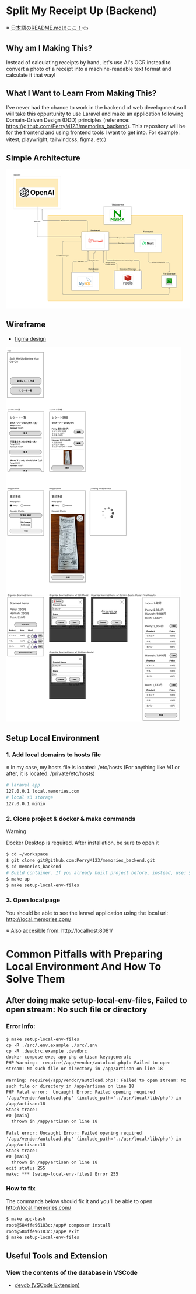 # Split My Receipt Up (Backend)

※ [日本語のREADME.mdはここ！](./../README.md)👈

## Why am I Making This?
Instead of calculating receipts by hand, let's use AI's OCR instead to convert a photo of a receipt into a machine-readable text format and calculate it that way!

## What I Want to Learn From Making This?
I've never had the chance to work in the backend of web development so I will take this oppurtunity to use Laravel and make an application following Domain-Driven Design (DDD) principles (reference: https://github.com/PerryM123/memories_backend). This repository will be for the frontend and using frontend tools I want to get into. For example: vitest, playwright, tailwindcss, figma, etc）

## Simple Architecture
![alt text](/docs/images/simple-architecture.jpg)

## Wireframe
- [figma design](https://www.figma.com/design/5YJWfJxPOz41nTYUs3Ecsv/Split-Me-Up-Before-You-Go-Go?node-id=0-1&t=pg6lQGz4q81qqjrR-1)

![alt text](/docs/images/wireframe.jpg)

## Setup Local Environment

### 1. Add local domains to hosts file

※ In my case, my hosts file is located: /etc/hosts (For anything like M1 or after, it is located: /private/etc/hosts)

```sh
# laravel app
127.0.0.1 local.memories.com
# local s3 storage
127.0.0.1 minio
```

### 2. Clone project & docker & make commands

> [!WARNING]
> Docker Desktop is required. After installation, be sure to open it

```sh
$ cd ~/workspace
$ git clone git@github.com:PerryM123/memories_backend.git
$ cd memories_backend
# Build container. If you already built project before, instead, use: $ make up-with-build 
$ make up
$ make setup-local-env-files
```

### 3. Open local page

You should be able to see the laravel application using the local url: http://local.memories.com/

※ Also accesible from: http://localhost:8081/

# Common Pitfalls with Preparing Local Environment And How To Solve Them

## After doing make setup-local-env-files, Failed to open stream: No such file or directory

### Error Info:
```
$ make setup-local-env-files
cp -R ./src/.env.example ./src/.env
cp -R .devdbrc.example .devdbrc
docker compose exec app php artisan key:generate
PHP Warning:  require(/app/vendor/autoload.php): Failed to open stream: No such file or directory in /app/artisan on line 18

Warning: require(/app/vendor/autoload.php): Failed to open stream: No such file or directory in /app/artisan on line 18
PHP Fatal error:  Uncaught Error: Failed opening required '/app/vendor/autoload.php' (include_path='.:/usr/local/lib/php') in /app/artisan:18
Stack trace:
#0 {main}
  thrown in /app/artisan on line 18

Fatal error: Uncaught Error: Failed opening required '/app/vendor/autoload.php' (include_path='.:/usr/local/lib/php') in /app/artisan:18
Stack trace:
#0 {main}
  thrown in /app/artisan on line 18
exit status 255
make: *** [setup-local-env-files] Error 255
```

### How to fix

The commands below should fix it and you'll be able to open http://local.memories.com/

```sh
$ make app-bash
root@584ffe96183c:/app# composer install
root@584ffe96183c:/app# exit
$ make setup-local-env-files
```

## Useful Tools and Extension

### View the contents of the database in VSCode
- [devdb (VSCode Extension)](https://github.com/damms005/devdb-vscode)